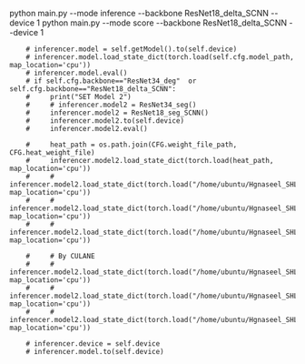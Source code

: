 python main.py --mode inference --backbone ResNet18_delta_SCNN --device 1
python main.py --mode score --backbone ResNet18_delta_SCNN --device 1









        # inferencer.model = self.getModel().to(self.device)
        # inferencer.model.load_state_dict(torch.load(self.cfg.model_path, map_location='cpu'))
        # inferencer.model.eval()
        # if self.cfg.backbone=="ResNet34_deg"  or self.cfg.backbone=="ResNet18_delta_SCNN":
        #     print("SET Model 2")
        #     # inferencer.model2 = ResNet34_seg()
        #     inferencer.model2 = ResNet18_seg_SCNN()
        #     inferencer.model2.to(self.device)
        #     inferencer.model2.eval()

        #     heat_path = os.path.join(CFG.weight_file_path, CFG.heat_weight_file)
        #     inferencer.model2.load_state_dict(torch.load(heat_path, map_location='cpu'))
        #     # inferencer.model2.load_state_dict(torch.load("/home/ubuntu/Hgnaseel_SHL/Network/weight_file/01_27_18_34_device_cuda:1/epoch_0_index_339.pth", map_location='cpu'))
        #     # inferencer.model2.load_state_dict(torch.load("/home/ubuntu/Hgnaseel_SHL/Network/weight_file/01_27_13_27_device_cuda:1/epoch_42_index_339.pth", map_location='cpu'))
        #     # inferencer.model2.load_state_dict(torch.load("/home/ubuntu/Hgnaseel_SHL/Network/weight_file/01_15_13_50_device_cuda:2/epoch_200_index_339.pth", map_location='cpu'))

        #     # By CULANE
        #     # inferencer.model2.load_state_dict(torch.load("/home/ubuntu/Hgnaseel_SHL/Network/weight_file/01_12_00_29_device_cuda:2/epoch_20_index_468.pth", map_location='cpu'))
        #     # inferencer.model2.load_state_dict(torch.load("/home/ubuntu/Hgnaseel_SHL/Network/weight_file/12_27_17_41_device_cuda:0/epoch_100_index_339.pth", map_location='cpu'))
        #     # inferencer.model2.load_state_dict(torch.load("/home/ubuntu/Hgnaseel_SHL/Network/weight_file/lane_segmentation/epoch_70_index_339.pth", map_location='cpu'))

        # inferencer.device = self.device
        # inferencer.model.to(self.device)